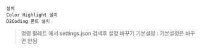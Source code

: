 ```
설치
Color Highlight 설치
D2Coding 폰트 설치
```

> 명령 팔레트 에서 settings.json 검색후 설정 바꾸기 기본설정 : 기본설정은 바꾸면 안됨